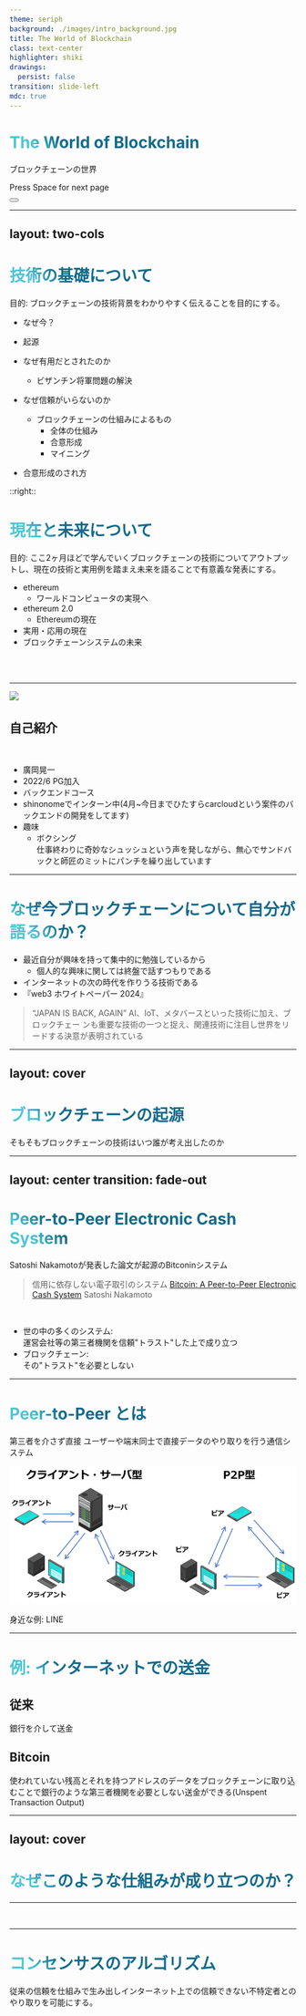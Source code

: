 ```yaml
---
theme: seriph
background: ./images/intro_background.jpg
title: The World of Blockchain
class: text-center
highlighter: shiki
drawings:
  persist: false
transition: slide-left
mdc: true
---
```


# The World of Blockchain
ブロックチェーンの世界

<div class="pt-12">
  <span @click="$slidev.nav.next" class="px-2 py-1 rounded cursor-pointer" hover="bg-white bg-opacity-10">
    Press Space for next page <carbon:arrow-right class="inline"/>
  </span>
</div>

<div class="abs-br m-6 flex gap-2">
  <button @click="$slidev.nav.openInEditor()" title="Open in Editor" class="text-xl slidev-icon-btn opacity-50 !border-none !hover:text-white">
    <carbon:edit />
  </button>
  <a href="https://github.com/slidevjs/slidev" target="_blank" alt="GitHub" title="Open in GitHub"
    class="text-xl slidev-icon-btn opacity-50 !border-none !hover:text-white">
    <carbon-logo-github />
  </a>
</div>


---
layout: two-cols
---

# 技術の基礎について
目的: ブロックチェーンの技術背景をわかりやすく伝えることを目的にする。

- なぜ今？
  
- 起源
- なぜ有用だとされたのか
  - ビザンチン将軍問題の解決
- なぜ信頼がいらないのか
  - ブロックチェーンの仕組みによるもの
    - 全体の仕組み
    - 合意形成
    - マイニング
- 合意形成のされ方

::right::

# 現在と未来について
目的: ここ2ヶ月ほどで学んでいくブロックチェーンの技術についてアウトプットし、現在の技術と実用例を踏まえ未来を語ることで有意義な発表にする。

- ethereum
  - ワールドコンピュータの実現へ
- ethereum 2.0
  - Ethereumの現在
- 実用・応用の現在
- ブロックチェーンシステムの未来

<!--
タイトルそれぞれの日本語洗練させる。
-->

<br>
<br>


<!--
You can have `style` tag in markdown to override the style for the current page.
Learn more: https://sli.dev/guide/syntax#embedded-styles
-->

<style>
h1 {
  background-color: #2B90B6;
  background-image: linear-gradient(45deg, #4EC5D4 10%, #146b8c 20%);
  background-size: 100%;
  -webkit-background-clip: text;
  -moz-background-clip: text;
  -webkit-text-fill-color: transparent;
  -moz-text-fill-color: transparent;
}
</style>

---

<div class="flex pb-5">
  <div class="px-5">
    <div class="rounded-full bg-white w-30 h-30 overflow-hidden border-2 border-black border-dotted border-opacity-20">
      <img
        class="w-40"
        src="https://avatars.githubusercontent.com/u/88257248?v=4"
      />
    </div>
  </div>
  <div class="mt-6">
    <h2>自己紹介</h2>
  </div>
</div>
<br />

- 廣岡晃一
- 2022/6 PG加入
- バックエンドコース
- shinonomeでインターン中(4月~今日までひたすらcarcloudという案件のバックエンドの開発をしてます)
- 趣味　
  - ボクシング <br />仕事終わりに奇妙なシュッシュという声を発しながら、無心でサンドバックと師匠のミットにパンチを繰り出しています

---

# なぜ今ブロックチェーンについて自分が語るのか？

- 最近自分が興味を持って集中的に勉強しているから
  - 個人的な興味に関しては終盤で話すつもりである
- インターネットの次の時代を作りうる技術である
- 『web3 ホワイトペーパー 2024』
>“JAPAN IS BACK, AGAIN”
AI、IoT、メタバースといった技術に加え、ブロックチェー
ンも重要な技術の一つと捉え、関連技術に注目し世界をリードする決意が表明されている

---
layout: cover
---

# ブロックチェーンの起源
そもそもブロックチェーンの技術はいつ誰が考え出したのか

---
layout: center
transition: fade-out
---

# **Peer-to-Peer** Electronic Cash System
Satoshi Nakamotoが発表した論文が起源のBitconinシステム

>信用に依存しない電子取引のシステム
[Bitcoin: A Peer-to-Peer Electronic Cash System](https://bitcoin.org/bitcoin.pdf)
Satoshi Nakamoto

<br />

- 世の中の多くのシステム:<br />運営会社等の第三者機関を信頼"トラスト"した上で成り立つ
- ブロックチェーン: <br />その"トラスト"を必要としない

<style>
h1 {
  background-color: #2B90B6;
  background-image: linear-gradient(45deg, #4EC5D4 10%, #146b8c 20%);
  background-size: 100%;
  -webkit-background-clip: text;
  -moz-background-clip: text;
  -webkit-text-fill-color: transparent;
  -moz-text-fill-color: transparent;
}
</style>

---

# Peer-to-Peer とは
第三者を介さず直接 ユーザーや端末同士で直接データのやり取りを行う通信システム

![alt text](image.png)

身近な例: LINE

---

# 例: インターネットでの送金

## 従来
銀行を介して送金

## Bitcoin
使われていない残高とそれを持つアドレスのデータをブロックチェーンに取り込むことで銀行のような第三者機関を必要としない送金ができる(Unspent Transaction Output)

---
layout: cover
---

# なぜこのような仕組みが成り立つのか？

---

<img border="rounded" src="https://github.com/bitcoinbook/bitcoinbook/raw/second_edition_print3/images/mbc2_0201.png" alt="">

---

# コンセンサスのアルゴリズム
従来の信頼を仕組みで生み出しインターネット上での信頼できない不特定者とのやり取りを可能にする。

